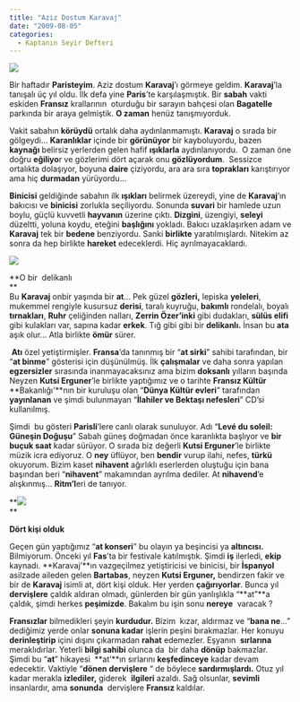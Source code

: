 ```yaml
---
title: "Aziz Dostum Karavaj"
date: "2009-08-05"
categories: 
  - Kaptanın Seyir Defteri
---
```


![](../uploads/image/paris.jpg)

Bir haftadır **Paristeyim**. Aziz dostum **Karavaj**’ı görmeye geldim. **Karavaj**’la tanışalı üç yıl oldu. İlk defa yine **Paris**’te karşılaşmıştık. Bir **sabah** vakti eskiden **Fransız** krallarının  oturduğu bir sarayın bahçesi olan **Bagatelle** parkında bir araya gelmiştik. **O zaman** henüz tanışmıyorduk.

Vakit sabahın **körüydü** ortalık daha aydınlanmamıştı. **Karavaj** o sırada bir gölgeydi… **Karanlıklar** içinde bir **görünüyor** bir kayboluyordu, bazen **kaynağı** belirsiz yerlerden gelen hafif **ışıklarla** aydınlanıyordu.  O zaman öne doğru **eğiliyo**r ve gözlerimi dört açarak onu **gözlüyordum**.  Sessizce ortalıkta dolaşıyor, boyuna **daire** çiziyordu, ara ara sıra **toprakları** karıştırıyor ama hiç **durmadan** yürüyordu…

**Binicisi** geldiğinde sabahın ilk **ışıkları** belirmek üzereydi, yine de **Karavaj**’ın bakıcısı ve **binicisi** zorlukla seçiliyordu. Sonunda **suvari** bir hamlede uzun boylu, güçlü kuvvetli **hayvanın** üzerine çıktı. **Dizgini**, üzengiyi, **seleyi** düzeltti, yoluna koydu, eteğini **başlığını** yokladı. Bakıcı uzaklaşırken adam ve **Karavaj** tek bir **bedene** benziyordu. Sanki **birlikte** yaratılmışlardı. Nitekim az sonra da hep birlikte **hareket** edeceklerdi. Hiç ayrılmayacaklardı.

**![](../uploads/image/karavaj.jpg)**

**O bir  delikanlı  
**  
Bu **Karavaj** onbir yaşında bir **at**… Pek güzel **gözleri,** lepiska **yeleleri**, mukemmel rengiyle kusursuz **derisi**, taralı kuyruğu, **bakımlı** rondelalı, boyalı **tırnakları**, **Ruhr** çeliğinden nalları, **Zerrin Özer’**ink**i** gibi dudakları, **sülüs elifi** gibi kulakları var, sapına kadar **erkek**. Tığ gibi gibi bir **delikanlı.** İnsan bu **ata** aşık olur… Atla birlikte **ömür** sürer.

 **Atı** özel yetiştirmişler. **Fransa**’da tanınmış bir “**at sirki**” sahibi tarafından, bir “**at binme**” gösterisi için düşünülmüş. İlk **çalışmalar** ve daha sonra yapılan **egzersizler** sırasında inanmayacaksınız ama bizim **doksanlı** yılların başında Neyzen **Kutsi Erguner**’le birlikte yaptığımız ve o tarihte **Fransız Kültür** **Bakanlığı'**nın bir kuruluşu olan “**Dünya Kültür evleri**” tarafından **yayınlanan** ve şimdi bulunmayan “**İlahiler ve Bektaşı nefesleri**” CD’si kullanılmış.

Şimdi  bu gösteri **Parisli**’lere canlı olarak sunuluyor. Adı “**Levé du soleil: Güneşin Doğuşu**” Sabah güneş doğmadan önce karanlıkta başlıyor ve **bir buçuk saat** kadar sürüyor. O sırada biz değerli **Kutsi Erguner**’le birlikte müzik icra ediyoruz. O **ney** üflüyor, ben **bendir** vurup ilahi, nefes, **türkü** okuyorum. Bizim kaset **nihavent** ağırlıklı eserlerden oluştuğu için bana başından beri “**nihavent**” makamından ayrılma dediler. At **nihavend**’e alışkınmış… **Ritm’l**eri de tanıyor.

**![](../uploads/image/karavaj2.jpg)  
**

**Dört kişi olduk**

Geçen gün yaptığımız “**at konseri**” bu olayın ya beşincisi ya **altıncısı.** Bilmiyorum. Önceki yıl **Fas**’ta bir festivale katılmıştık. Şimdi **iş** ilerledi, **ekip** kaynadı. **Karavaj’**ın vazgeçilmez yetiştiricisi ve binicisi, bir **İspanyol** asilzade aileden gelen **Bartabas**, neyzen **Kutsi Erguner,** bendirzen fakir ve bir de **Karavaj** isimli at, dört kişi olduk. Her yerden **çağırıyorlar**. Bunca yıl **dervişlere** çaldık aldıran olmadı, günlerden bir gün yanlışlıkla “**at”**a çaldık, şimdi herkes **peşimizde**. Bakalım bu işin sonu **nereye**  varacak ?

**Fransızlar** bilmedikleri şeyin **kurdudur.** Bizim  kızar, aldırmaz ve “**bana ne**…” dediğimiz yerde onlar **sonuna kadar** işlerin peşini bırakmazlar. Her konuyu **derinleştirip** içini dışını çıkarmadan **rahat** edemezler. Eşyanın  **sırlarına** meraklıdırlar. Yeterli **bilgi sahibi** olunca da  bir daha **dönüp** bakmazlar.  Şimdi bu “**at**” hikayesi  **at’**ın sırlarını **keşfedinceye** kadar devam edecektir. Vaktiyle “**dönen dervişlere** “ de böylece **sardırmışlardı.** Otuz yıl kadar merakla **izlediler,** giderek  **ilgileri** azaldı. Sağ olsunlar, **sevimli** insanlardır, ama **sonunda**  dervişlere **Fransız** kaldılar.
